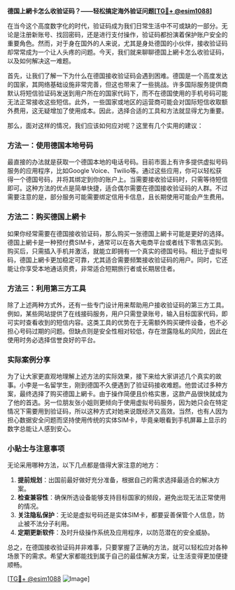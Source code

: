 **德国上網卡怎么收验证码？——轻松搞定海外验证问题[[TG💪+ @esim1088](https://t.me/s/esim1088)]**

在当今这个高度数字化的时代，验证码成为我们日常生活中不可或缺的一部分。无论是注册新账号、找回密码，还是进行支付操作，验证码都扮演着保护账户安全的重要角色。然而，对于身在国外的人来说，尤其是身处德国的小伙伴，接收验证码却常常成为一个让人头疼的问题。今天，我们就来聊聊德国上網卡怎么收验证码，以及如何解决这一难题。

首先，让我们了解一下为什么在德国接收验证码会遇到困难。德国是一个高度发达的国家，其网络基础设施非常完善，但这也带来了一些挑战。许多国际服务提供商默认将短信验证码发送到用户所在的国家代码下，而不在德国使用的手机号码可能无法正常接收这些短信。此外，一些国家或地区的运营商可能会对国际短信收取额外费用，这无疑增加了使用成本。因此，选择合适的工具和方法就显得尤为重要。

那么，面对这样的情况，我们应该如何应对呢？这里有几个实用的建议：

### 方法一：使用德国本地号码

最直接的办法就是获取一个德国本地的电话号码。目前市面上有许多提供虚拟号码服务的应用程序，比如Google Voice、Twilio等。通过这些应用，你可以轻松获得一个德国号码，并将其绑定到你的账户上。当需要接收验证码时，只需等待短信即可。这种方法的优点是简单快捷，适合偶尔需要在德国接收验证码的人群。不过需要注意的是，部分服务可能需要绑定信用卡信息，且长期使用可能会产生费用。

### 方法二：购买德国上網卡

如果你经常需要在德国接收验证码，那么购买一张德国上網卡可能是更好的选择。德国上網卡是一种预付费SIM卡，通常可以在各大电商平台或者线下零售店买到。购买后，只需插入手机并激活，就能立即拥有一个真实的德国号码。相比于虚拟号码，德国上網卡更加稳定可靠，尤其适合需要频繁接收验证码的用户。同时，它还能让你享受本地通话资费，非常适合短期旅行者或长期居住者。

### 方法三：利用第三方工具

除了上述两种方式外，还有一些专门设计用来帮助用户接收验证码的第三方工具。例如，某些网站提供了在线接码服务，用户只需登录账号，输入目标国家代码，即可实时查看收到的短信内容。这类工具的优势在于无需额外购买硬件设备，也不必担心号码过期的问题。但缺点则是安全性相对较低，存在泄露隐私的风险，因此在使用时务必选择信誉良好的平台。

### 实际案例分享

为了让大家更直观地理解上述方法的实际效果，接下来给大家讲述几个真实的故事。小李是一名留学生，刚到德国不久便遇到了验证码接收难题。他尝试过多种方案，最终选择了购买德国上網卡。由于操作简便且价格实惠，这款产品很快就成为了他的首选。另一位朋友张小姐则更倾向于使用虚拟号码服务，因为她只会在特定情况下需要用到验证码，所以这种方式对她来说既经济又高效。当然，也有人因为担心数据安全问题而坚持使用传统的实体SIM卡，毕竟亲眼看到手机屏幕上显示的数字总能让人感到安心。

### 小贴士与注意事项

无论采用哪种方法，以下几点都是值得大家注意的地方：

1. **提前规划**：出国前最好做好充分准备，根据自己的需求选择最适合的解决方案。
2. **检查兼容性**：确保所选设备能够支持目标国家的频段，避免出现无法正常使用的情况。
3. **关注隐私保护**：无论是虚拟号码还是实体SIM卡，都要妥善保管个人信息，防止被不法分子利用。
4. **定期更新软件**：及时升级操作系统及应用程序，以防范潜在的安全威胁。

总之，在德国接收验证码并非难事，只要掌握了正确的方法，就可以轻松应对各种场景下的需求。希望大家都能找到属于自己的最佳解决方案，让生活变得更加便捷顺畅。

[[TG💪+ @esim1088](https://t.me/s/esim1088) ![Image](https://i.postimg.cc/4NQfJmqS/Snipaste-2025-05-13-00-14-12.png)]